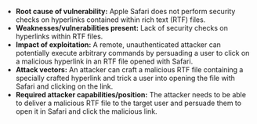 - **Root cause of vulnerability:** Apple Safari does not perform security checks on hyperlinks contained within rich text (RTF) files.
- **Weaknesses/vulnerabilities present:** Lack of security checks on hyperlinks within RTF files.
- **Impact of exploitation:** A remote, unauthenticated attacker can potentially execute arbitrary commands by persuading a user to click on a malicious hyperlink in an RTF file opened with Safari.
- **Attack vectors:** An attacker can craft a malicious RTF file containing a specially crafted hyperlink and trick a user into opening the file with Safari and clicking on the link.
- **Required attacker capabilities/position:** The attacker needs to be able to deliver a malicious RTF file to the target user and persuade them to open it in Safari and click the malicious link.